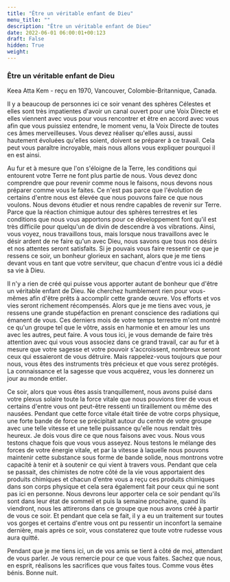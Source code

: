 ```yaml
---
title: "Être un véritable enfant de Dieu"
menu_title: ""
description: "Être un véritable enfant de Dieu"
date: 2022-06-01 06:00:01+00:123
draft: False
hidden: True
weight:
---
```

### Être un véritable enfant de Dieu

Keea Atta Kem - reçu en 1970, Vancouver, Colombie-Britannique, Canada.

Il y a beaucoup de personnes ici ce soir venant des sphères Célestes et elles sont très impatientes d'avoir un canal ouvert pour une Voix Directe et elles viennent avec vous pour vous rencontrer et être en accord avec vous afin que vous puissiez entendre, le moment venu, la Voix Directe de toutes ces âmes merveilleuses. Vous devez réaliser qu'elles aussi, aussi hautement évoluées qu'elles soient, doivent se préparer à ce travail. Cela peut vous paraître incroyable, mais nous allons vous expliquer pourquoi il en est ainsi.

Au fur et à mesure que l'on s'éloigne de la Terre, les conditions qui entourent votre Terre ne font plus partie de nous. Vous devez donc comprendre que pour revenir comme nous le faisons, nous devons nous préparer comme vous le faites. Ce n'est pas parce que l'évolution de certains d'entre nous est élevée que nous pouvons faire ce que nous voulons. Nous devons étudier et nous rendre capables de revenir sur Terre. Parce que la réaction chimique autour des sphères terrestres et les conditions que nous vous apportons pour ce développement font qu'il est très difficile pour quelqu'un de divin de descendre à vos vibrations. Ainsi, vous voyez, nous travaillons tous, mais lorsque nous travaillons avec le désir ardent de ne faire qu'un avec Dieu, nous savons que tous nos désirs et nos attentes seront satisfaits. Si je pouvais vous faire ressentir ce que je ressens ce soir, un bonheur glorieux en sachant, alors que je me tiens devant vous en tant que votre serviteur, que chacun d'entre vous ici a dédié sa vie à Dieu.

Il n'y a rien de créé qui puisse vous apporter autant de bonheur que d'être un véritable enfant de Dieu. Ne cherchez humblement rien pour vous-mêmes afin d'être prêts à accomplir cette grande œuvre. Vos efforts et vos vies seront richement récompensés. Alors que je me tiens avec vous, je ressens une grande stupéfaction en prenant conscience des radiations qui émanent de vous. Ces derniers mois de votre temps terrestre m'ont montré ce qu'un groupe tel que le vôtre, assis en harmonie et en amour les uns avec les autres, peut faire. A vous tous ici, je vous demande de faire très attention avec qui vous vous associez dans ce grand travail, car au fur et à mesure que votre sagesse et votre pouvoir s'accroissent, nombreux seront ceux qui essaieront de vous détruire. Mais rappelez-vous toujours que pour nous, vous êtes des instruments très précieux et que vous serez protégés. La connaissance et la sagesse que vous acquérez, vous les donnerez un jour au monde entier. 

Ce soir, alors que vous êtes assis tranquillement, nous avons puisé dans votre plexus solaire toute la force vitale que nous pouvions tirer de vous et certains d'entre vous ont peut-être ressenti un tiraillement ou même des nausées. Pendant que cette force vitale était tirée de votre corps physique, une forte bande de force se précipitait autour du centre de votre groupe avec une telle vitesse et une telle puissance qu'elle nous rendait très heureux. Je dois vous dire ce que nous faisons avec vous. Nous vous testons chaque fois que vous vous asseyez. Nous testons le mélange des forces de votre énergie vitale, et par la vitesse à laquelle nous pouvons maintenir cette substance sous forme de bande solide, nous montrons votre capacité à tenir et à soutenir ce qui vient à travers vous. Pendant que cela se passait, des chimistes de notre côté de la vie vous apportaient des produits chimiques et chacun d'entre vous a reçu ces produits chimiques dans son corps physique et cela sera également fait pour ceux qui ne sont pas ici en personne. Nous devrons leur apporter cela ce soir pendant qu'ils sont dans leur état de sommeil et puis la semaine prochaine, quand ils viendront, nous les attirerons dans ce groupe que nous avons créé à partir de vous ce soir. Et pendant que cela se fait, il y a eu un traitement sur toutes vos gorges et certains d'entre vous ont pu ressentir un inconfort la semaine dernière, mais après ce soir, vous constaterez que toute votre rudesse vous aura quitté.

Pendant que je me tiens ici, un de vos amis se tient à côté de moi, attendant de vous parler. Je vous remercie pour ce que vous faites. Sachez que nous, en esprit, réalisons les sacrifices que vous faites tous. Comme vous êtes bénis. Bonne nuit.
